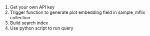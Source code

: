 1. Get your own API key 
2. Trigger function to generate plot embedding field in sample_mflix collection
3. Build search index
4. Use python script to run query
